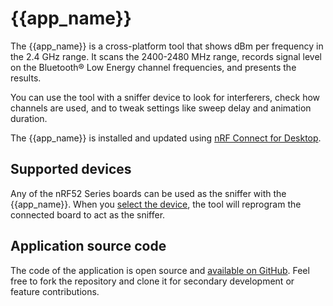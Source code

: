 # {{app_name}}

The {{app_name}} is a cross-platform tool that shows dBm per frequency in the 2.4 GHz range. It scans the 2400-2480 MHz range, records signal level on the Bluetooth® Low Energy channel frequencies, and presents the results.

You can use the tool with a sniffer device to look for interferers, check how channels are used, and to tweak settings like sweep delay and animation duration.

The {{app_name}} is installed and updated using [nRF Connect for Desktop](https://docs.nordicsemi.com/bundle/nrf-connect-desktop/page/index.html).

## Supported devices

Any of the nRF52 Series boards can be used as the sniffer with the {{app_name}}.
When you [select the device](overview.md#select-device), the tool will reprogram the connected board to act as the sniffer.

## Application source code

The code of the application is open source and [available on GitHub](https://github.com/NordicSemiconductor/pc-nrfconnect-rssi).
Feel free to fork the repository and clone it for secondary development or feature contributions.

